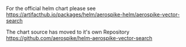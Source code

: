 For the official helm chart please see https://artifacthub.io/packages/helm/aerospike-helm/aerospike-vector-search

The chart source has moved to it's own Repository https://github.com/aerospike/helm-aerospike-vector-search
